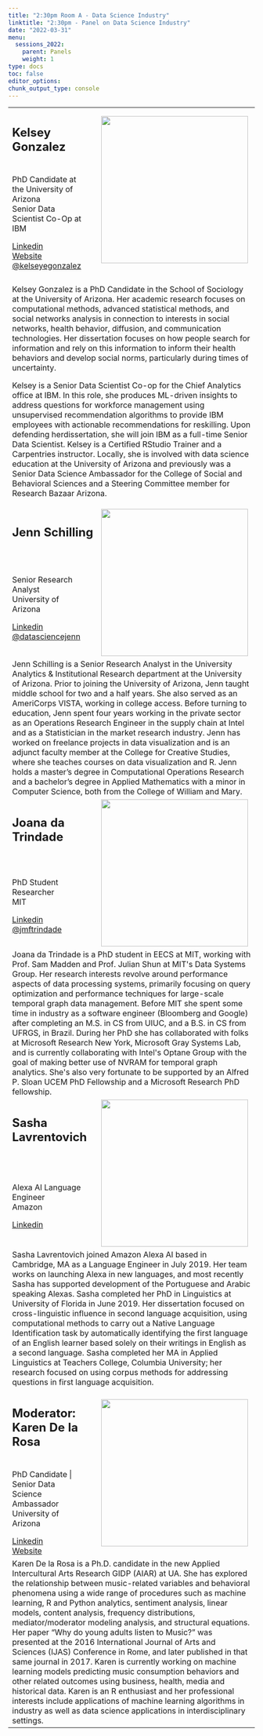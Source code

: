 ```yaml
---
title: "2:30pm Room A - Data Science Industry"
linktitle: "2:30pm - Panel on Data Science Industry"
date: "2022-03-31"
menu:
  sessions_2022:
    parent: Panels
    weight: 1
type: docs
toc: false
editor_options:
chunk_output_type: console
---
```


<TABLE class="bio-table">

  <!--- #################Speaker 1############## --->
  <tr>
    <td COLSPAN="2">
      <h2>Kelsey Gonzalez</h2>
    </td>
    <td ROWSPAN="3"><img style="float: left;" src="/img/kelsey-gonzalez.png" width="300" /></td>
  </tr>
  <tr>
    <td ROWSPAN="2">
    <p>PhD Candidate at the University of Arizona<br>Senior Data Scientist Co-Op at IBM</p>
    <i class="fab fa-linkedin"></i> <a href="https://www.linkedin.com/in/kelseygonzalez/" target="_blank" rel="noopener">Linkedin</a><br>
    <i class="fa fa-link"></i> <a href="https://kelseygonzalez.github.io/" target="_blank" rel="noopener">Website</a> <br>
    <i class="fab fa-twitter"></i> <a href="https://twitter.com/kelseyegonzalez" target="_blank" rel="noopener"> @kelseyegonzalez</a>
    </td>
    <td>
    </td>
  </tr>
  <tr>
    <td>
    </td>
  </tr>
  <tr>
    <td>
    </td>
  </tr>
  <tr>
    <td COLSPAN="3">
      <p>Kelsey Gonzalez is a PhD Candidate in the School of Sociology at the University of Arizona. Her academic research focuses on computational methods, advanced statistical methods, and social networks analysis in connection to interests in social networks, health behavior, diffusion, and communication technologies. Her dissertation focuses on how people search for information and rely on this information to inform their health behaviors and develop social norms, particularly during times of uncertainty.</p>
      <p>Kelsey is a Senior Data Scientist Co-op for the Chief Analytics office at IBM. In this role, she produces ML-driven insights to address questions for workforce management using unsupervised recommendation algorithms to provide IBM employees with actionable recommendations for reskilling. Upon defending herdissertation, she will join IBM as a full-time Senior Data Scientist. 
Kelsey is a Certified RStudio Trainer and a Carpentries instructor. Locally, she is involved with data science education at the University of Arizona and previously was a Senior Data Science Ambassador for the College of Social and Behavioral Sciences and a Steering Committee member for Research Bazaar Arizona.</p></td>
  </tr>

  <!--- #################Speaker 2############## --->
  <tr>
    <td COLSPAN="2">
      <h2>Jenn Schilling</h2>
    </td>
    <td ROWSPAN="3"><img style="float: left;" src="/img/jenn-schilling.jpg" width="300" /></td>
  </tr>
  <tr>
    <td ROWSPAN="2">
    <p>Senior Research Analyst<br>University of Arizona</p>
    <i class="fab fa-linkedin"></i> <a href=https://www.linkedin.com/in/jennschilling/" target="_blank" rel="noopener">Linkedin</a><br>
    <i class="fab fa-twitter"></i> <a href="https://twitter.com/datasciencejenn" target="_blank" rel="noopener"> @datasciencejenn</a></td>
    <td></td>
  </tr>
  <tr>
    <td></td>
  </tr>
  <tr>
    <td COLSPAN="3">
      Jenn Schilling is a Senior Research Analyst in the University Analytics & Institutional Research department at the University of Arizona. Prior to joining the University of Arizona, Jenn taught middle school for two and a half years. She also served as an AmeriCorps VISTA, working in college access. Before turning to education, Jenn spent four years working in the private sector as an Operations Research Engineer in the supply chain at Intel and as a Statistician in the market research industry. Jenn has worked on freelance projects in data visualization and is an adjunct faculty member at the College for Creative Studies, where she teaches courses on data visualization and R. Jenn holds a master’s degree in Computational Operations Research and a bachelor’s degree in Applied Mathematics with a minor in Computer Science, both from the College of William and Mary.
      </td>
  </tr>

   <!--- #################Speaker 3############## --->
  <tr>
    <td COLSPAN="2">
      <h2>Joana da Trindade</h2>
    </td>
    <td ROWSPAN="3"><img style="float: left;" src="/img/joana-da-trindade.png" width="300" /></td>
  </tr>
  <tr>
    <td ROWSPAN="2">
    <p>PhD Student<br>Researcher<br>MIT</p>
    <i class="fab fa-linkedin"></i> <a href=https://linkedin.com/in/joanatrindade" target="_blank" rel="noopener">Linkedin</a><br>
    <i class="fab fa-twitter"></i> <a href="https://twitter.com/jmftrindade" target="_blank" rel="noopener"> @jmftrindade</a></td>
    <td></td>
  </tr>
  <tr>
    <td></td>
  </tr>
  <tr>
    <td COLSPAN="3">
      Joana da Trindade is a PhD student in EECS at MIT, working with Prof. Sam Madden and Prof. Julian Shun at MIT's Data Systems Group.  Her research interests revolve around performance aspects of data processing systems, primarily focusing on query optimization and performance techniques for large-scale temporal graph data management. Before MIT she spent some time in industry as a software engineer (Bloomberg and Google) after completing an M.S. in CS from UIUC, and a B.S. in CS from UFRGS, in Brazil.  During her PhD she has collaborated with folks at Microsoft Research New York, Microsoft Gray Systems Lab, and is currently collaborating with Intel's Optane Group with the goal of making better use of NVRAM for temporal graph analytics.  She's also very fortunate to be supported by an Alfred P. Sloan UCEM PhD Fellowship and a Microsoft Research PhD fellowship.
      </td>
  </tr>
 
 <!--- #################Speaker 4############## --->
  <tr>
    <td COLSPAN="2">
      <h2>Sasha Lavrentovich</h2>
    </td>
    <td ROWSPAN="3"><img style="float: left;" src="/img/sasha-lavrentovich.jpg" width="300" /></td>
  </tr>
  <tr>
    <td ROWSPAN="2">
    <p>Alexa AI Language Engineer<br>Amazon</p>
    <i class="fab fa-linkedin"></i> <a href=https://www.linkedin.com/in/alexandralavrentovich/ target="_blank" rel="noopener">Linkedin</a></td>
    <td></td>
  </tr>
  <tr>
    <td></td>
  </tr>
  <tr>
    <td COLSPAN="3">
      Sasha Lavrentovich joined Amazon Alexa AI based in Cambridge, MA as a Language Engineer in July 2019. Her team works on launching Alexa in new languages, and most recently Sasha has supported development of the Portuguese and Arabic speaking Alexas. Sasha completed her PhD in Linguistics at University of Florida in June 2019. Her dissertation focused on cross-linguistic influence in second language acquisition, using computational methods to carry out a Native Language Identification task by automatically identifying the first language of an English learner based solely on their writings in English as a second language. Sasha completed her MA in Applied Linguistics at Teachers College, Columbia University; her research focused on using corpus methods for addressing questions in first language acquisition.
      </td>
  </tr>


 <!--- ################# Moderator ############## --->
  <tr>
    <td COLSPAN="2">
      <h2>Moderator: Karen De la Rosa</h2>
    </td>
    <td ROWSPAN="4"><img style="float: left;" src="/img/karen-de-la-rosa.jpg" width="300" /></td>
  </tr>
  <tr>
    <td ROWSPAN="3">
      <p>PhD Candidate | Senior Data Science Ambassador <br>
      University of Arizona</p>
      <i class="fab fa-linkedin"></i> <a href="https://www.linkedin.com/in/karendelarosa111/" target="_blank" rel="noopener">Linkedin</a><br>
      <i class="fa fa-link"></i> <a href="https://www.karendelarosa.com/" target="_blank" rel="noopener">Website</a></td>
    <td></td>
  </tr>
  <tr>
    <td></td>
  </tr>
  <tr>
    <td></td>
  </tr>
  <tr>
    <td COLSPAN="3">
      Karen De la Rosa is a Ph.D. candidate in the new Applied Intercultural Arts Research GIDP (AIAR) at UA. She has explored the relationship between music-related variables and behavioral phenomena using a wide range of procedures such as machine learning, R and Python analytics, sentiment analysis, linear models, content analysis, frequency distributions, mediator/moderator modeling analysis, and structural equations. Her paper “Why do young adults listen to Music?” was presented at the 2016 International Journal of Arts and Sciences (IJAS) Conference in Rome, and later published in that same journal in 2017. Karen is currently working on machine learning models predicting music consumption behaviors and other related outcomes using business, health, media and historical data. Karen is an R enthusiast and her professional interests include applications of machine learning algorithms in industry as well as data science applications in interdisciplinary settings. </td>
</TABLE>
